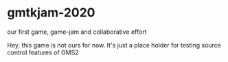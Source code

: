 # gmtkjam-2020
our first game, game-jam and collaborative effort

Hey, this game is not ours for now. It's just a place holder for testing source control features of GMS2
